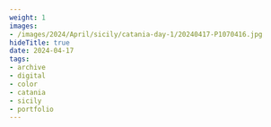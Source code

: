 ```yaml
---
weight: 1
images:
- /images/2024/April/sicily/catania-day-1/20240417-P1070416.jpg
hideTitle: true
date: 2024-04-17
tags:
- archive
- digital
- color
- catania
- sicily
- portfolio
---
```


